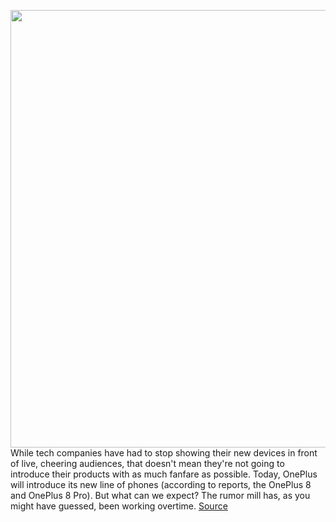 <img src='https://cdn.vox-cdn.com/thumbor/oHE7e9Nc5A2z3IoZ1aCVjS6VgFM=/0x0:1962x1184/1200x800/filters:focal(825x436:1137x748)/cdn.vox-cdn.com/uploads/chorus_image/image/66649021/OnePlus_screenshot.0.png' width='700px' /><br/>
While tech companies have had to stop showing their new devices in front of live, cheering audiences, that doesn't mean they're not going to introduce their products with as much fanfare as possible. Today, OnePlus will introduce its new line of phones (according to reports, the OnePlus 8 and OnePlus 8 Pro). But what can we expect? The rumor mill has, as you might have guessed, been working overtime.
<a href='https://www.theverge.com/2020/4/14/21219181/oneplus-8-event-watch-live-stream-online-time-products'> Source <a/>
